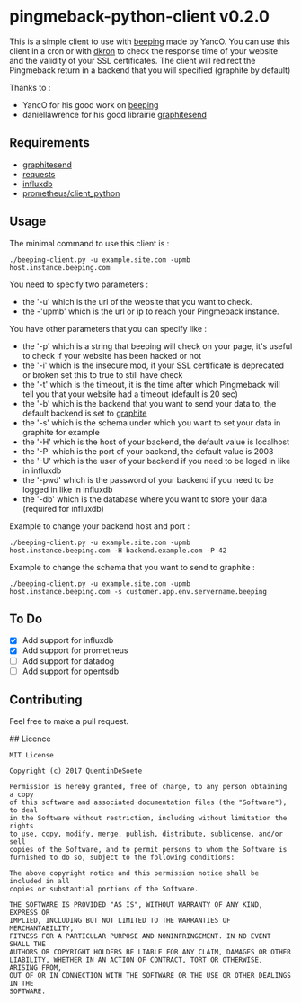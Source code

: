 # pingmeback-python-client v0.2.0

This is a simple client to use with [beeping](https://github.com/yanc0/beeping) made by YancO.
You can use this client in a cron or with [dkron](http://dkron.io) to check the response time of your website and the validity of your SSL certificates.
The client will redirect the Pingmeback return in a backend that you will specified (graphite by default)

Thanks to :
* YancO for his good work on [beeping](https://github.com/yanc0/beeping)
* daniellawrence for his good librairie [graphitesend](https://github.com/daniellawrence/graphitesend)

## Requirements

* [graphitesend](https://github.com/daniellawrence/graphitesend)
* [requests](http://docs.python-requests.org/en/master/user/install/)
* [influxdb](https://github.com/influxdata/influxdb-python)
* [prometheus/client_python](https://github.com/prometheus/client_python#custom-collectors)

## Usage

The minimal command to use this client is :
```
./beeping-client.py -u example.site.com -upmb host.instance.beeping.com 
```
You need to specify two parameters :
* the '-u' which is the url of the website that you want to check.
* the -'upmb' which is the url or ip to reach your Pingmeback instance.
 
You have other parameters that you can specify like :
* the '-p' which is a string that beeping will check on your page, it's useful to check if your website has been hacked or not
* the '-i' which is the insecure mod, if your SSL certificate is deprecated or broken set this to true to still have check
* the '-t' which is the timeout, it is the time after which Pingmeback will tell you that your website had a timeout (default is 20 sec)
* the '-b' which is the backend that you want to send your data to, the default backend is set to [graphite](http://graphite.readthedocs.io)
* the '-s' which is the schema under which you want to set your data in graphite for example
* the '-H' which is the host of your backend, the default value is localhost
* the '-P' which is the port of your backend, the default value is 2003
* the '-U' which is the user of your backend if you need to be loged in like in influxdb
* the '-pwd' which is the password of your backend if you need to be logged in like in influxdb
* the '-db' which is the database where you want to store your data (required for influxdb)

Example to change your backend host and port :
```
./beeping-client.py -u example.site.com -upmb host.instance.beeping.com -H backend.example.com -P 42
```

Example to change the schema that you want to send to graphite :
```
./beeping-client.py -u example.site.com -upmb host.instance.beeping.com -s customer.app.env.servername.beeping
```

## To Do

- [x] Add support for influxdb
- [x] Add support for prometheus
- [ ] Add support for datadog
- [ ] Add support for opentsdb

## Contributing

Feel free to make a pull request.

## Licence

```
MIT License

Copyright (c) 2017 QuentinDeSoete

Permission is hereby granted, free of charge, to any person obtaining a copy
of this software and associated documentation files (the "Software"), to deal
in the Software without restriction, including without limitation the rights
to use, copy, modify, merge, publish, distribute, sublicense, and/or sell
copies of the Software, and to permit persons to whom the Software is
furnished to do so, subject to the following conditions:

The above copyright notice and this permission notice shall be included in all
copies or substantial portions of the Software.

THE SOFTWARE IS PROVIDED "AS IS", WITHOUT WARRANTY OF ANY KIND, EXPRESS OR
IMPLIED, INCLUDING BUT NOT LIMITED TO THE WARRANTIES OF MERCHANTABILITY,
FITNESS FOR A PARTICULAR PURPOSE AND NONINFRINGEMENT. IN NO EVENT SHALL THE
AUTHORS OR COPYRIGHT HOLDERS BE LIABLE FOR ANY CLAIM, DAMAGES OR OTHER
LIABILITY, WHETHER IN AN ACTION OF CONTRACT, TORT OR OTHERWISE, ARISING FROM,
OUT OF OR IN CONNECTION WITH THE SOFTWARE OR THE USE OR OTHER DEALINGS IN THE
SOFTWARE.
```
